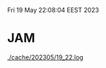 Fri 19 May 22:08:04 EEST 2023
# JAM
<a href='./cache/202305/19_22.log'>./cache/202305/19_22.log</a>
